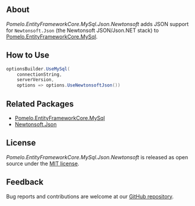 ﻿## About

_Pomelo.EntityFrameworkCore.MySql.Json.Newtonsoft_ adds JSON support for `Newtonsoft.Json` (the Newtonsoft JSON/Json.NET stack) to [Pomelo.EntityFrameworkCore.MySql](https://github.com/PomeloFoundation/Pomelo.EntityFrameworkCore.MySql).

## How to Use

```csharp
optionsBuilder.UseMySql(
    connectionString,
    serverVersion,
    options => options.UseNewtonsoftJson())
```

## Related Packages

* [Pomelo.EntityFrameworkCore.MySql](https://www.nuget.org/packages/Pomelo.EntityFrameworkCore.MySql)
* [Newtonsoft.Json](https://www.nuget.org/packages/Newtonsoft.Json)

## License

_Pomelo.EntityFrameworkCore.MySql.Json.Newtonsoft_ is released as open source under the [MIT license](https://github.com/PomeloFoundation/Pomelo.EntityFrameworkCore.MySql/blob/master/LICENSE).

## Feedback

Bug reports and contributions are welcome at our [GitHub repository](https://github.com/PomeloFoundation/Pomelo.EntityFrameworkCore.MySql).